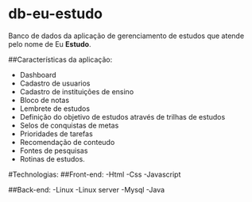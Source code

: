 # db-eu-estudo
Banco de dados da aplicação de gerenciamento de estudos que atende pelo nome de Eu **Estudo**.

##Características da aplicação:
- Dashboard
- Cadastro de usuarios
- Cadastro de instituições de ensino
- Bloco de notas
- Lembrete de estudos
- Definição do objetivo de estudos através de trilhas de estudos
- Selos de conquistas de metas
- Prioridades de tarefas
- Recomendação de conteudo
- Fontes de pesquisas
- Rotinas de estudos.

#Technologias:
##Front-end:
-Html
-Css
-Javascript

##Back-end:
-Linux
-Linux server
-Mysql
-Java
